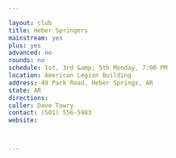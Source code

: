 ```yaml
---

layout: club
title: Heber Springers
mainstream: yes
plus: yes
advanced: no
rounds: no
schedule: 1st, 3rd &amp; 5th Monday, 7:00 PM
location: American Legion Building
address: 49 Park Road, Heber Springs, AR
state: AR
directions: 
caller: Dave Towry
contact: (501) 556-5983
website: 



---
```


